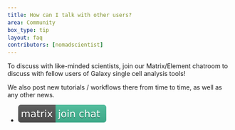 ```yaml
---
title: How can I talk with other users?
area: Community
box_type: tip
layout: faq
contributors: [nomadscientist]
---
```


To discuss with like-minded scientists, join our Matrix/Element chatroom to discuss with fellow users of Galaxy single cell analysis tools!

We also post new tutorials / workflows there from time to time, as well as any other news.

- <i class="fa fa-commenting-o" aria-hidden="true"></i> [![Matrix](../../single-cell/images/matrix-badge.svg)](https://matrix.to/#/#Galaxy-Training-Network_galaxy-single-cell:gitter.im)
